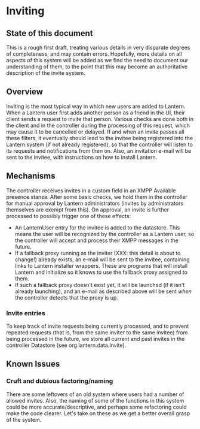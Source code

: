 # Inviting

## State of this document

This is a rough first draft, treating various details in very disparate degrees of completeness, and may contain errors.  Hopefully, more details on all aspects of this system will be added as we find the need to document our understanding of them, to the point that this may become an authoritative description of the invite system.

## Overview

Inviting is the most typical way in which new users are added to Lantern.  When a Lantern user first adds another person as a friend in the UI, their client sends a request to invite that person.  Various checks are done both in the client and in the controller during the processing of this request, which may cause it to be cancelled or delayed.  If and when an invite passes all these filters, it eventually should lead to the invitee being registered into the Lantern system (if not already registered), so that the controller will listen to its requests and notifications from then on.  Also, an invitation e-mail will be sent to the invitee, with instructions on how to install Lantern.

## Mechanisms

The controller receives invites in a custom field in an XMPP Available presence stanza.  After some basic checks, we hold them in the controller for manual approval by Lantern administrators (invites by administrators themselves are exempt from this).  On approval, an invite is further processed to possibly trigger one of these effects:

- An LanternUser entry for the invitee is added to the datastore.  This means the user will be recognized by the controller as a Lantern user, so the controller will accept and process their XMPP messages in the future.
- If a fallback proxy running as the inviter (XXX: this detail is about to change!) already exists, an e-mail will be sent to the invitee, containing links to Lantern installer wrappers.  These are programs that will install Lantern and initialize so it knows to use the fallback proxy assigned to them.
- If such a fallback proxy doesn't exist yet, it will be launched (if it isn't already launching), and an e-mail as described above will be sent *when* the controller detects that the proxy is up.

### Invite entries

To keep track of invite requests being currently processed, and to prevent repeated requests (that is, from the same inviter to the same invitee) from being processed in the future, we store all current and past invites in the controller Datastore (see org.lantern.data.Invite).

## Known Issues

### Cruft and dubious factoring/naming

There are some leftovers of an old system where users had a number of allowed invites.  Also, the naming of some of the functions in this system could be more accurate/descriptive, and perhaps some refactoring could make the code clearer.  Let's take on these as we get a better overall grasp of the system.
